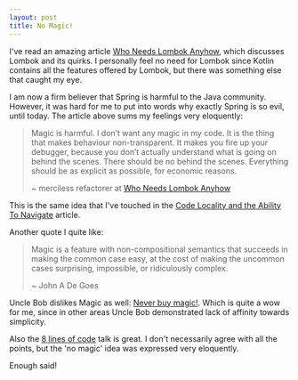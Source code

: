 ```yaml
---
layout: post
title: No Magic!
---
```


I've read an amazing article [Who Needs Lombok Anyhow](http://gregorriegler.com/2019/08/10/who-needs-lombok-anyhow.html),
which discusses Lombok and its quirks. I personally feel no need for Lombok since
Kotlin contains all the features offered by Lombok, but there was something else
that caught my eye.

I am now a firm believer that Spring is harmful to the Java community. However,
it was hard for me to put into words why exactly Spring is so evil, until today.
The article above sums my feelings very eloquently:

> Magic is harmful. I don’t want any magic in my code.
> It is the thing that makes behaviour non-transparent.
> It makes you fire up your debugger, because you don’t actually understand
> what is going on behind the scenes. There should be no behind the scenes.
> Everything should be as explicit as possible, for economic reasons.
>
> ~ merciless refactorer at [Who Needs Lombok Anyhow](http://gregorriegler.com/2019/08/10/who-needs-lombok-anyhow.html)

This is the same idea that I've touched in the [Code Locality and the Ability To Navigate](../code-locality-and-ability-to-navigate/) article.

Another quote I quite like:
  
> Magic is a feature with non-compositional semantics that succeeds in
> making the common case easy, at the cost of making the uncommon
> cases surprising, impossible, or ridiculously complex.
>  
> ~ John A De Goes

Uncle Bob dislikes Magic as well: [Never buy magic!](https://blog.cleancoder.com/uncle-bob/2015/08/06/LetTheMagicDie.html).
Which is quite a wow for me, since in other areas Uncle Bob demonstrated lack of affinity towards simplicity.

Also the [8 lines of code](https://www.infoq.com/presentations/8-lines-code-refactoring/) talk is great.
I don't necessarily agree with all the points, but the 'no magic' idea was expressed very eloquently.

Enough said!
